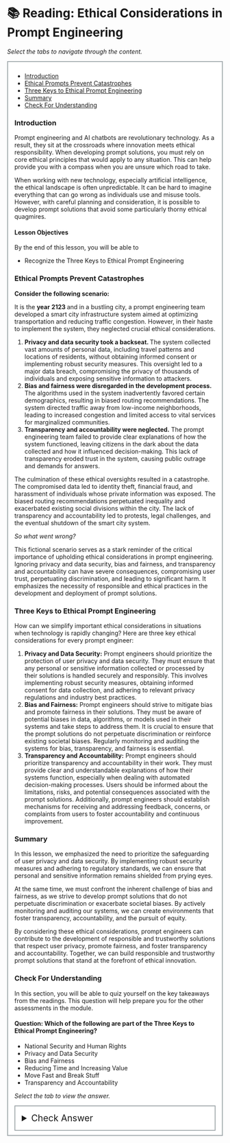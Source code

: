 # 📚 Reading: Ethical Considerations in Prompt Engineering

<p><em>Select the tabs to navigate through the content.</em></p>
<div style="margin: 1em 0%; padding: 10px 15px; border: 2px solid #A2AAAD; background: #ffffff; font-size: 100%; overflow: auto;">
<div class="enhanceable_content tabs">
<ul>
<li><a href="#fragment-1">Introduction</a></li>
<li><a href="#fragment-2">Ethical Prompts Prevent Catastrophes </a></li>
<li><a href="#fragment-3">Three Keys to Ethical Prompt Engineering </a></li>
<li><a href="#fragment-4">Summary</a></li>
<li><a href="#fragment-5">Check For Understanding</a></li>
</ul>
<div id="fragment-1" style="overflow: auto:;">
<h3>Introduction</h3>
<p><span>Prompt engineering and AI chatbots are revolutionary technology. As a result, they sit at the crossroads where innovation meets ethical responsibility. When developing prompt solutions, you must rely on core ethical principles that would apply to any situation. This can help provide you with a compass when you are unsure which road to take.</span></p>
<p><span>When working with new technology, especially artificial intelligence, the ethical landscape is often unpredictable. It can be hard to imagine everything that can go wrong as individuals use and misuse tools. However, with careful planning and consideration, it is possible to develop prompt solutions that avoid some particularly thorny ethical quagmires. </span></p>
<h4>Lesson Objectives</h4>
<p>By the end of this lesson, you will be able to&nbsp;</p>
<ul>
<li aria-level="1">Recognize the Three Keys to Ethical Prompt Engineering</li>
</ul>
</div>
<div id="fragment-2" style="overflow: auto:;">
<h3>Ethical Prompts Prevent Catastrophes</h3>
<p><strong>Consider the following scenario:</strong></p>
<p>It is the <strong>year</strong> <strong>2123 </strong>and in a bustling city, a prompt engineering team developed a smart city infrastructure system aimed at optimizing transportation and reducing traffic congestion. However, in their haste to implement the system, they neglected crucial ethical considerations.</p>
<ol style="list-style-type: decimal;">
<li><strong>Privacy and data security took a backseat. </strong>The system collected vast amounts of personal data, including travel patterns and locations of residents, without obtaining informed consent or implementing robust security measures. This oversight led to a major data breach, compromising the privacy of thousands of individuals and exposing sensitive information to attackers.</li>
<li><strong>Bias and fairness were disregarded in the development process. </strong>The algorithms used in the system inadvertently favored certain demographics, resulting in biased routing recommendations. The system directed traffic away from low-income neighborhoods, leading to increased congestion and limited access to vital services for marginalized communities.</li>
<li><strong>Transparency and accountability were neglected.</strong> The prompt engineering team failed to provide clear explanations of how the system functioned, leaving citizens in the dark about the data collected and how it influenced decision-making. This lack of transparency eroded trust in the system, causing public outrage and demands for answers.</li>
</ol>
<p>The culmination of these ethical oversights resulted in a catastrophe. The compromised data led to identity theft, financial fraud, and harassment of individuals whose private information was exposed. The biased routing recommendations perpetuated inequality and exacerbated existing social divisions within the city. The lack of transparency and accountability led to protests, legal challenges, and the eventual shutdown of the smart city system.</p>
<p><em>So what went wrong?</em></p>
<p>This fictional scenario serves as a stark reminder of the critical importance of upholding ethical considerations in prompt engineering. Ignoring privacy and data security, bias and fairness, and transparency and accountability can have severe consequences, compromising user trust, perpetuating discrimination, and leading to significant harm. It emphasizes the necessity of responsible and ethical practices in the development and deployment of prompt solutions.</p>
</div>
<div id="fragment-3" style="overflow: auto:;">
<h3>Three Keys to Ethical Prompt Engineering</h3>
<p>How can we simplify important ethical considerations in situations when technology is rapidly changing? Here are three key ethical considerations for every prompt engineer:</p>
<ol style="list-style-type: decimal;">
<li><strong>Privacy and Data Security:</strong> Prompt engineers should prioritize the protection of user privacy and data security. They must ensure that any personal or sensitive information collected or processed by their solutions is handled securely and responsibly. This involves implementing robust security measures, obtaining informed consent for data collection, and adhering to relevant privacy regulations and industry best practices.</li>
<li><strong>Bias and Fairness:</strong> Prompt engineers should strive to mitigate bias and promote fairness in their solutions. They must be aware of potential biases in data, algorithms, or models used in their systems and take steps to address them. It is crucial to ensure that the prompt solutions do not perpetuate discrimination or reinforce existing societal biases. Regularly monitoring and auditing the systems for bias, transparency, and fairness is essential.</li>
<li><strong>Transparency and Accountability:</strong> Prompt engineers should prioritize transparency and accountability in their work. They must provide clear and understandable explanations of how their systems function, especially when dealing with automated decision-making processes. Users should be informed about the limitations, risks, and potential consequences associated with the prompt solutions. Additionally, prompt engineers should establish mechanisms for receiving and addressing feedback, concerns, or complaints from users to foster accountability and continuous improvement.</li>
</ol>
</div>
<div id="fragment-4" style="overflow: auto:;">
<h3>Summary</h3>
<p><span>In this lesson, we emphasized the need to prioritize the safeguarding of user privacy and data security. By implementing robust security measures and adhering to regulatory standards, we can ensure that personal and sensitive information remains shielded from prying eyes.&nbsp;</span></p>
<p><span>At the same time, we must confront the inherent challenge of bias and fairness, as we strive to develop prompt solutions that do not perpetuate discrimination or exacerbate societal biases. By actively monitoring and auditing our systems, we can create environments that foster transparency, accountability, and the pursuit of equity.&nbsp;</span></p>
<p><span>By considering these ethical considerations, prompt engineers can contribute to the development of responsible and trustworthy solutions that respect user privacy, promote fairness, and foster transparency and accountability. Together, we can build responsible and trustworthy prompt solutions that stand at the forefront of ethical innovation.</span></p>
</div>
<div id="fragment-5" style="overflow: auto:;">
<h3>Check For Understanding</h3>
<p>In this section, you will be able to quiz yourself on the key takeaways from the readings. This question will help prepare you for the other assessments in the module.&nbsp;</p>
<h4><strong>Question: Which of the following are part of the Three Keys to Ethical Prompt Engineering?</strong></h4>
<ul>
<li>National Security and Human Rights</li>
<li>Privacy and Data Security</li>
<li>Bias and Fairness</li>
<li>Reducing Time and Increasing Value</li>
<li>Move Fast and Break Stuff</li>
<li>Transparency and Accountability</li>
</ul>
<p><em>Select the tab to view the answer.</em></p>
<details>
<summary style="padding: 15px; font-size: 150%; border: 2px solid #A2AAAD;">Check Answer</summary>
<ul>
<li>Privacy and Data Security</li>
<li>Bias and Fairness</li>
<li>Transparency and Accountability</li>
</ul>
</details></div>
</div>
</div>